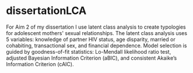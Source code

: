 # dissertationLCA

For Aim 2 of my dissertation I use latent class analysis to create typologies for adolescent mothers' sexual relationships. The latent class analysis uses 5 variables: knowledge of partner HIV status, age disparity, married or cohabiting, transactional sex, and financial dependence. Model selection is guided by goodness-of-fit statistics: Lo-Mendall likelihood ratio test, adjusted Bayesian Information Criterion (aBIC), and consistent Akaike’s Information Criterion (cAIC).  

